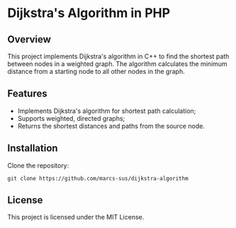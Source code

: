 # Dijkstra's Algorithm in PHP

## Overview
This project implements Dijkstra's algorithm in C++ to find the shortest path between nodes in a weighted graph. The algorithm calculates the minimum distance from a starting node to all other nodes in the graph.

## Features
- Implements Dijkstra's algorithm for shortest path calculation;
- Supports weighted, directed graphs;
- Returns the shortest distances and paths from the source node.

## Installation
Clone the repository:
   ```
   git clone https://github.com/marcs-sus/dijkstra-algorithm
   ```

## License
This project is licensed under the MIT License.

